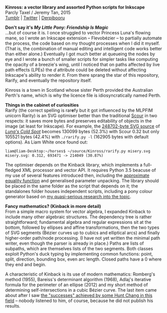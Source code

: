 **Kinross: a vector library and assorted Python scripts for Inkscape**  
Parcly Taxel / Jeremy Tan, 2015  
[Tumblr](http://parclytaxel.tumblr.com) | [Twitter](https://twitter.com/Parcly_Taxel) | [Derpibooru](https://derpiboo.ru/profiles/Parcly+Taxel)  

**Don't say it's _My Little Pony: Friendship Is Magic_**  
…but of course it is. I once struggled to vector Princess Luna's flowing mane, so I wrote an Inkscape extension – Flevobézier – to partially automate the process, the code based on my thought processes when I did it myself. (That is, the combination of manual editing and intelligent code works better than either alone.) Eventually I got much better at queueing the nodes by eye and I wrote a bunch of smaller scripts for simpler tasks like computing the opacity of a breezie's wing, until I noticed that on paths affected by live path effects (LPEs) the _d_ attribute could be deleted without affecting Inkscape's ability to render it. From there sprang the star of this repository, Rarify, and eventually the repository itself.

Kinross is a town in Scotland whose sister Perth provided the Australian Perth's name, which is why the licence file is idiosyncratically named Perth.

**Things in the cabinet of curiosities**  
Rarify (the correct spelling is rar**e**fy but it got influenced by the MLPFIM unicorn Rarity) is an SVG optimiser better than the traditional [Scour](https://github.com/codedread/scour) in two respects: it saves more bytes and preserves editability of objects in the image (at least for Inkscape). For example, the [248702-byte SVG source](https://dl.dropboxusercontent.com/u/102416850/Luna's%20Cold%20Spot.svg) of [*Luna's Cold Spot*](https://derpiboo.ru/505397) becomes 130099 bytes (52.3%) with Scour 0.32 but only 105521 bytes (42.4%) with `./rarify.py -l` (162905 bytes with default options). As Liam White once found out:

    liam@liam-Desktop:~/horses$ ~/source/Kinross/rarify.py misery.svg
    misery.svg: 0.312, 693471 -> 214049 (30.87%)

The optimiser depends on the Kinback library, which implements a full-fledged XML processor and vector API. It requires Python 3.5 beacuse of my use of several features introduced then, including the [approximate equality function](https://docs.python.org/3/library/cmath.html#cmath.isclose) and generalised parameter unpacking. The library should be placed in the same folder as the script that depends on it; the standalones folder houses independent scripts, including a pony colour generator based on [my quasi-serious research into the topic](http://parclytaxel.tumblr.com/post/136659988109).

**Fancy mathematics? (Kinback in more detail)**  
From a simple macro system for vector algebra, I expanded Kinback to include many other algebraic structures. The dependency tree is rather straightforward; fundamental algebra and regular expressions sit at the bottom, followed by ellipses and affine transformations, then the two types of SVG segments (Bézier curves up to cubics and elliptical arcs) and finally higher-order path/node processing. (I have not yet written the minimal path writer, even though the parser is already in place.) Paths are lists of subpaths, which are themselves lists of the two segments. Both classes exploit Python's duck typing by implementing common functions: point, split, direction, bounding box, even arc length. Closed paths have a 0 where they end and begin.

A characteristic of Kinback is its use of modern mathematics: Romberg's method (1955), Bareiss's determinant algorithm (1968), Adlaj's iterative formula for the perimeter of an ellipse (2012) and my short method of determining self-intersections in a cubic Bézier curve. The last item came about after I saw [the "successes" achieved by some Hunt Chang in this field](https://sites.google.com/site/curvesintersection) – nobody listened to him, of course, because he did not publish his results.
